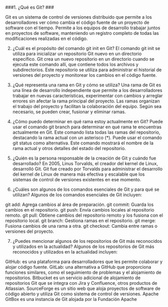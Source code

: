 
###1. ¿Qué es Git? ###

Git es un sistema de control de versiones distribuido que permite a los desarrolladores ver cómo cambia el código fuente de un proyecto de software con el tiempo. Permite a los equipos de desarrollo trabajar juntos en proyectos de software, manteniendo un registro completo de todas las modificaciones realizadas en el código.

2. ¿Cuál es el propósito del comando git init en Git? 
El comando git init se utiliza para inicializar un repositorio Git nuevo en un directorio específico. Git crea un nuevo repositorio en un directorio cuando se ejecuta este comando allí, que contiene todos los archivos y subdirectorios. Este repositorio se utiliza para administrar el historial de versiones del proyecto y monitorear los cambios en el código fuente. 

3. ¿Qué representa una rama en Git y cómo se utiliza? 
Una rama de Git es una línea de desarrollo independiente que permite a los desarrolladores trabajar en nuevas características, experimentar con cambios y arreglar errores sin afectar la rama principal del proyecto. Las ramas organizan el trabajo del proyecto y facilitan la colaboración del equipo. Según sea necesario, se pueden crear, fusionar y eliminar ramas.

4. ¿Cómo puedo determinar en qué rama estoy actualmente en Git? 
Puede usar el comando git branch para determinar en qué rama te encuentras actualmente en Git. Este comando lista todas las ramas del repositorio, destacando la rama actual con un asterisco (*). Puede usar el comando git status como alternativa. Este comando mostrará el nombre de la rama actual y otros detalles del estado del repositorio.

5. ¿Quién es la persona responsable de la creación de Git y cuándo fue desarrollado? 
En 2005, Linus Torvalds, el creador del kernel de Linux, desarrolló Git. Git fue creado por Torvalds para administrar el desarrollo del kernel de Linux de manera más efectiva y escalable que los sistemas de control de versiones existentes en ese momento.

6. ¿Cuáles son algunos de los comandos esenciales de Git y para qué se utilizan?
Algunos de los comandos esenciales de Git incluyen:

git add: Agrega cambios al área de preparación.
git commit: Guarda los cambios en el repositorio.
git push: Envía cambios locales al repositorio remoto.
git pull: Obtiene cambios del repositorio remoto y los fusiona con el repositorio local.
git branch: Gestiona ramas en el repositorio.
git merge: Fusiona cambios de una rama a otra.
git checkout: Cambia entre ramas o versiones del proyecto.

7. ¿Puedes mencionar algunos de los repositorios de Git más reconocidos y utilizados en la actualidad?
Algunos de los repositorios de Git más reconocidos y utilizados en la actualidad incluyen:

GitHub: es una plataforma para desarrolladores que les permite colaborar y alojar código fuente.
GitLab: una alternativa a GitHub que proporciona funciones similares, como el seguimiento de problemas y el alojamiento de repositorios.
Bitbucket es un servicio adicional de alojamiento de repositorios Git que se integra con Jira y Confluence, otros productos de Atlassian.
SourceForge es un sitio web que aloja proyectos de software de código abierto y utiliza Git como sistema de control de versiones.
Apache GitBox es una instancia de Git alojada por la Fundación Apache 
